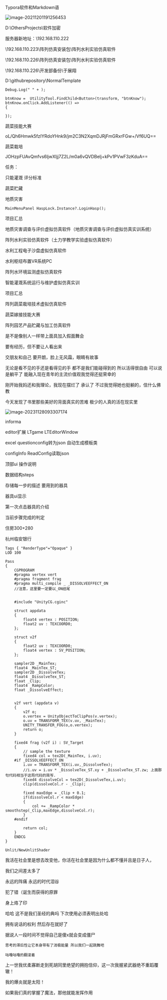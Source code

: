 Typora软件和Markdown语

![image-20211201191256453](C:\Users\xian\AppData\Roaming\Typora\typora-user-images\image-20211201191256453.png)

D:\OthersProjects\软件加密

服务器新地址：\\192.168.110.222



\\192.168.110.223\阵列仿真安装包\阵列水利实验仿真软件

\\192.168.110.226\阵列仿真安装包\阵列水利实验仿真软件

\\192.168.110.226\开发部备份\于展翔

D:\githubrepository\NormalTemplate

<input type="hidden" id="command" value="arraygdsyshjjc://Command?id=0&amp;type=0&amp;host=http://192.168.110.160:82&amp;courseid=9&amp;userName=test1&amp;token=9ef70f448920e20b55ae4ffc5e832fa0">

```
Debug.Log(" " + );
```

```
btnKnow =  UtilityTool.FindChild<Button>(transform, "btnKnow");
btnKnow.onClick.AddListener(() =>
{
    
});
```

蔬菜技能大赛

oL/Qh6Hmwk5fzIYRdoYHnk9/jm2C3N2XqmDJRjFmGRxrFGw+/Vf6UQ==

蔬菜栽培

JOHzpFUAvQmfvs6ljwXIjj7Z2L/m0a6vQVDBelj+kPv1PVwF3zKduA==

任务：

只能灌溉 评分标准

蔬菜贮藏

地质灾害

```
MainMenuPanel HaspLock.Instance?.LoginHasp();
```





项目汇总

地质灾害调查与评价虚拟仿真软件（地质灾害调查与评价虚拟仿真实训系统）

阵列水利实验仿真软件（土力学教学实验虚拟仿真软件）

水利工程电子沙盘虚拟仿真软件

水利枢纽布置VR系统PC

阵列水环境监测虚拟仿真软件

智能灌溉系统运行与维护虚拟仿真实训



项目汇总

阵列蔬菜栽培技术虚拟仿真软件

蔬菜嫁接技能大赛

阵列园艺产品贮藏与加工仿真软件







是不是像别人一样带上面具加入假面舞会

要有经历，但不要让人看出来

交朋友和自己 要开朗，脸上无风霜，眼睛有故事



无论是看不见的手还是看得见的手 都不是我们能碰得到的 所以活得很自由 可以说是躺平了 能融入现在青年的主流价值观我觉得还挺荣幸的

刚开始我妈还和我理论，我现在摆烂了 承认了 不过我觉得她也挺躺的，信什么佛教





今天发现了书里那些美好的背面真实的苦难 极少的人真的活在现实里

![image-20231128093307174](C:\Users\30998\AppData\Roaming\Typora\typora-user-images\image-20231128093307174.png)





informa

editor扩展 LTgame LTEditorWindow

excel questionconfig转为json 自动生成模板类



configInfo ReadConfig读取json



顶部ui 操作说明



数据结构steps

存储每一步的描述 要用到的器具 

器具ui显示

第一次点击器具的介绍

当前步骤完成的判定







住房300+280

杭州临安银行







```
Tags { "RenderType"="Opaque" }
LOD 100

Pass
{
    CGPROGRAM
    #pragma vertex vert
    #pragma fragment frag
    #pragma multi_compile _ _DISSOLVEEFFECT_ON
    //注意，这里要一定要以_ON结尾
 

    #include "UnityCG.cginc"

    struct appdata
    {
        float4 vertex : POSITION;
        float2 uv : TEXCOORD0;
    };

    struct v2f
    {
        float2 uv : TEXCOORD0;
        float4 vertex : SV_POSITION;
    };

    sampler2D _MainTex;
    float4 _MainTex_ST;
    sampler2D _DissolveTex;
    float4 _DissolveTex_ST;
    float _Clip;
    float4 _RampColor;
    float _DissolveEffect;


    v2f vert (appdata v)
    {
        v2f o;
        o.vertex = UnityObjectToClipPos(v.vertex);
        o.uv = TRANSFORM_TEX(v.uv, _MainTex);
        UNITY_TRANSFER_FOG(o,o.vertex);
        return o;
    }

    fixed4 frag (v2f i) : SV_Target
    {
        // sample the texture
        fixed4 col = tex2D(_MainTex, i.uv);         
    #if _DISSOLVEEFFECT_ON
        i.uv = TRANSFORM_TEX(i.uv,_DissolveTex);
        //i.uv = i.uv * _DissolveTex_ST.xy + _DissolveTex_ST.zw; 上面那句代码相当于这局代码的简写.
        fixed4 dissolveCol = tex2D(_DissolveTex,i.uv);        
        clip(dissolveCol.r - _Clip);

        fixed maxEdge = _Clip + 0.1;            
        if(dissolveCol.r < maxEdge)
        {
            col += _RampColor * smoothstep(_Clip,maxEdge,dissolveCol.r);
        }
    #endif
    
        return col;
    }
    ENDCG
}
```

```
Unlit/NewUnlitShader
```

我活在社会里是想去改变他，你活在社会里是因为什么都不懂并且是日子人，

我们之间差太多了





永远的阵痛 永远的时代泪谷



犯了错（诞生而获得的原罪

身上烙了印

哈哈 这不是我们圣经的典吗 下次使用必须表明出处哈



拥有说话的权利 然后存在就好了



据说人一段时间不觉得自己是傻x就会变成僵尸

```
思考的滞后性让它本身带有了消极能量 所以我们一起跳舞吧
```

```
咕噜咕噜的翻滚着
```

上一世我优柔寡断走到死胡同里绝望的拥抱信仰，这一次我握紧武器绝不重蹈覆辙！

我的爆炎就是太阳！

如果我们真的掌握了魔法，那他就能发挥作用
